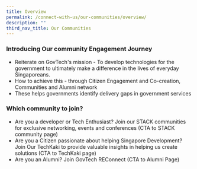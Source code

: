 ```yaml
---
title: Overview
permalink: /connect-with-us/our-communities/overview/
description: ""
third_nav_title: Our Communities
---
```

### Introducing Our community Engagement Journey

* Reiterate on GovTech's mission - To develop technologies for the government to ultimately make a difference in the lives of everyday Singaporeans.
* How to achieve this - through Citizen Engagement and Co-creation, Communities and Alumni network 
* These helps governments identify delivery gaps in government services 

### Which community to join?
* Are you a developer or Tech Enthusiast? Join our STACK communities for exclusive networking, events and conferences (CTA to STACK community page) 
* Are you a Citizen passionate about helping Singapore Development? Join Our TechKaki to provide valuable insights in helping us create solutions (CTA to TechKaki page) 
* Are you an Alumni? Join GovTech REConnect (CTA to Alumni Page)
